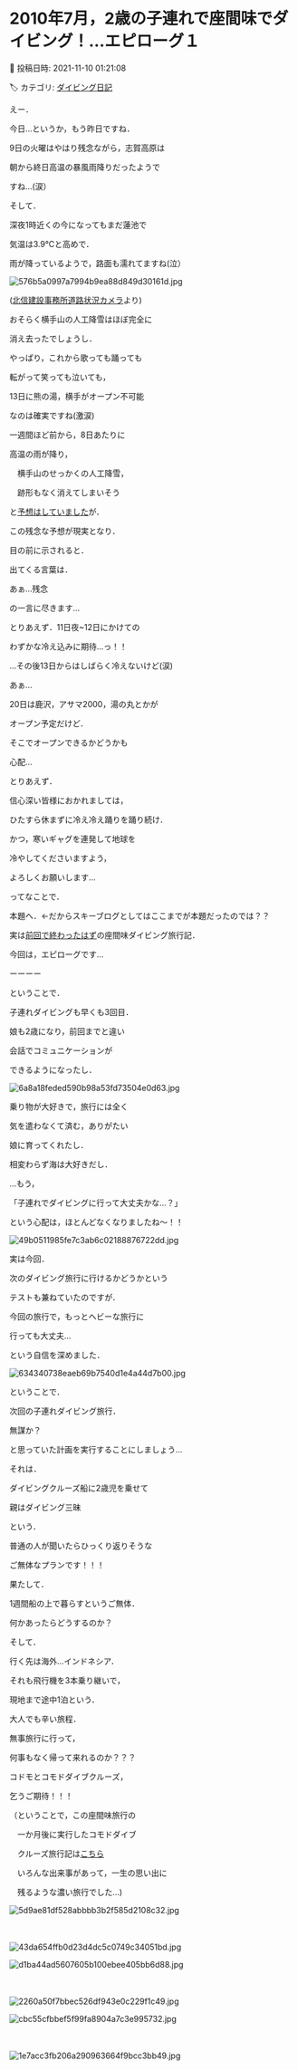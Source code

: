 # 2010年7月，2歳の子連れで座間味でダイビング！…エピローグ１

📅 投稿日時: 2021-11-10 01:21:08

🏷️ カテゴリ: [ダイビング日記](ce3a7a8d424d112fce83ee85c81a0e344.md)

えー．


今日…というか，もう昨日ですね．


9日の火曜はやはり残念ながら，志賀高原は


朝から終日高温の暴風雨降りだったようで


すね…(涙）





そして．


深夜1時近くの今になってもまだ蓮池で


気温は3.9℃と高めで．


雨が降っているようで，路面も濡れてますね(泣）




![576b5a0997a7994b9ea88d849d30161d.jpg](images/576b5a0997a7994b9ea88d849d30161d.jpg)




([北信建設事務所道路状況カメラ](http://hokushin.pref-nagano-roadcamera.jp/)より)





おそらく横手山の人工降雪はほぼ完全に


消え去ったでしょうし．





やっぱり，これから歌っても踊っても


転がって笑っても泣いても，


13日に熊の湯，横手がオープン不可能


なのは確実ですね(激涙)





一週間ほど前から，8日あたりに


高温の雨が降り，


　横手山のせっかくの人工降雪，


　跡形もなく消えてしまいそう


と[予想はしていました](e27f7c3c7ad3ef828a5863e04523b03e6.md)が．





この残念な予想が現実となり．


目の前に示されると．


出てくる言葉は．


あぁ…残念


の一言に尽きます…





とりあえず．11日夜~12日にかけての


わずかな冷え込みに期待…っ！！


…その後13日からはしばらく冷えないけど(涙)





あぁ…


20日は鹿沢，アサマ2000，湯の丸とかが


オープン予定だけど．


そこでオープンできるかどうかも


心配…





とりあえず．


信心深い皆様におかれましては，


ひたすら休まずに冷え冷え踊りを踊り続け．


かつ，寒いギャグを連発して地球を


冷やしてくださいますよう，


よろしくお願いします…





ってなことで．


本題へ．←だからスキーブログとしてはここまでが本題だったのでは？？





実は[前回で終わったはず](ed480d2827d531590a63b45d088191317.md)の座間味ダイビング旅行記．


今回は，エピローグです…





ーーーー


ということで．


子連れダイビングも早くも3回目．


娘も2歳になり，前回までと違い


会話でコミュニケーションが


できるようになったし．




![6a8a18feded590b98a53fd73504e0d63.jpg](images/6a8a18feded590b98a53fd73504e0d63.jpg)







乗り物が大好きで，旅行には全く


気を遣わなくて済む，ありがたい


娘に育ってくれたし．


相変わらず海は大好きだし．





…もう，


「子連れでダイビングに行って大丈夫かな…？」


という心配は，ほとんどなくなりましたね～！！




![49b0511985fe7c3ab6c02188876722dd.jpg](images/49b0511985fe7c3ab6c02188876722dd.jpg)







実は今回．


次のダイビング旅行に行けるかどうかという


テストも兼ねていたのですが．


今回の旅行で，もっとヘビーな旅行に


行っても大丈夫…


という自信を深めました．




![634340738eaeb69b7540d1e4a44d7b00.jpg](images/634340738eaeb69b7540d1e4a44d7b00.jpg)







ということで．


次回の子連れダイビング旅行．


無謀か？


と思っていた計画を実行することにしましょう…





それは．


ダイビングクルーズ船に2歳児を乗せて


親はダイビング三昧


という．


普通の人が聞いたらひっくり返りそうな


ご無体なプランです！！！





果たして．


1週間船の上で暮らすというご無体．


何かあったらどうするのか？





そして．


行く先は海外…インドネシア．


それも飛行機を3本乗り継いで，


現地まで途中1泊という．


大人でも辛い旅程．





無事旅行に行って，


何事もなく帰って来れるのか？？？


コドモとコモドダイブクルーズ，


乞うご期待！！！





（ということで，この座間味旅行の


　一か月後に実行したコモドダイブ


　クルーズ旅行記は[こちら](e71f0faf0d2dbf98590a16bb7abe5a502.md)


　いろんな出来事があって，一生の思い出に


　残るような濃い旅行でした…)







![5d9ae81df528abbbb3b2f585d2108c32.jpg](images/5d9ae81df528abbbb3b2f585d2108c32.jpg)

　

![43da654ffb0d23d4dc5c0749c34051bd.jpg](images/43da654ffb0d23d4dc5c0749c34051bd.jpg)









![d1ba44ad5607605b100ebee405bb6d88.jpg](images/d1ba44ad5607605b100ebee405bb6d88.jpg)

　

![2260a50f7bbec526df943e0c229f1c49.jpg](images/2260a50f7bbec526df943e0c229f1c49.jpg)









![cbc55cfbbef5f99fa8904a7c3e995732.jpg](images/cbc55cfbbef5f99fa8904a7c3e995732.jpg)

　

![1e7acc3fb206a290963664f9bcc3bb49.jpg](images/1e7acc3fb206a290963664f9bcc3bb49.jpg)
